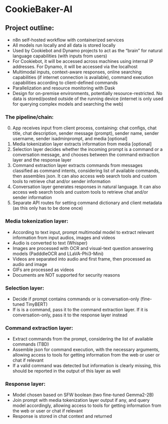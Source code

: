 # CookieBaker-AI

## Project outline:

- n8n self-hosted workflow with containerized services
- All models run locally and all data is stored locally
- Used by Cookiebot and Dynamo projects to act as the “brain” for natural language capabilities (with inputs from users)
- For Cookiebot, it will be accessed across machines using internal IP addresses. For Dynamo, it will be accessed via the localhost
- Multimodal inputs, context-aware responses, online searching capabilities (if internet connection is available), command execution capabilities according to client-defined commands
- Parallelization and resource monitoring with Dask
- Design for on-premise environments, potentially resource-restricted. No data is stored/posted outside of the running device (internet is only used for querying complex models and searching the web)

### The pipeline/chain:

0) App receives input from client process, containing: chat configs, chat title, chat description, sender message (prompt), sender name, sender username, sender isadminprompt, and media [optional]
1) Media tokenization layer extracts information from media [optional]
2) Selection layer decides whether the incoming prompt is a command or a conversation message, and chooses between the command extraction layer and the response layer
3) Command extraction layer extracts commands from messages classified as command intents, considering list of available commands, then assembles json. It can also access web search tools and custom tools to retrieve chat and/or sender information
4) Conversation layer generates responses in natural language. It can also access web search tools and custom tools to retrieve chat and/or sender information
5) Separate API routes for setting command dictionary and client metadata (as this only has to be done once)

### Media tokenization layer:

- According to text input, prompt multimodal model to extract relevant information from input audios, images and videos
- Audio is converted to text (Whisper)
- Images are processed with OCR and visual-text question answering models (PadddleOCR and LLaVA-Phi3-Mini)
- Videos are separated into audio and first frame, then processed as audio and image
- GIFs are processed as videos
- Documents are NOT supported for security reasons

### Selection layer:

- Decide if prompt contains commands or is conversation-only (fine-tuned TinyBERT)
- If is is a command, pass it to the command extraction layer. If it is conversation-only, pass it to the response layer instead

### Command extraction layer:

- Extract commands from the prompt, considering the list of available commands (TBD)
- Assemble json for command execution, with the necessary arguments, allowing access to tools for getting information from the web or user or chat if relevant
- If a valid command was detected but information is clearly missing, this should be reported in the output of this layer as well

### Response layer:

- Model chosen based on SFW boolean (two fine-tuned Gemma2-2B)
- Join prompt with media tokenization layer output if any, and query model accordingly, allowing access to tools for getting information from the web or user or chat if relevant
- Response is stored in chat context and returned

